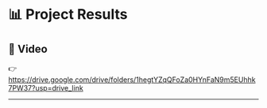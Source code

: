 # 📊 Project Results  

## 🎥  Video
👉 https://drive.google.com/drive/folders/1hegtYZqQFoZa0HYnFaN9m5EUhhk7PW37?usp=drive_link  

---
 
